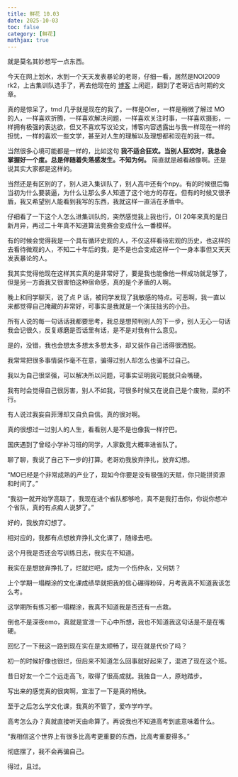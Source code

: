 ```yaml
---
title: 鲜花 10.03
date: 2025-10-03
toc: false
category: [鲜花]
mathjax: true
---
```


就是莫名其妙想写一点东西。

今天在网上划水，水到一个天天发表暴论的老哥，仔细一看，居然是NOI2009 rk2，上古集训队选手了，再去他现在的 [博客](https://sinyalee.com/blog/) 上闲逛，翻到了老哥远古时期的文章。

真的是惊呆了，tmd 几乎就是现在的我了。一样是OIer，一样是稍微了解过 MO 的人，一样喜欢折腾，一样喜欢解决问题，一样喜欢关注时事，一样喜欢摄影，一样拥有极强的表达欲，但又不喜欢写议论文，博客内容透露出与我一样现在一样的担忧，一样的喜欢一些文学，甚至对人生的理解以及理想都和现在的我一样。

当然很多心境可能都是一样的，比如这句 **我不适合狂欢。当别人狂欢时，我总会掌握好一个度。总是伴随着失落感发生。不知为何。** 简直就是越看越像啊。还是说其实大家都是这样的。

当然还是有区别的了，别人进入集训队了，别人高中还有个npy。有的时候很后悔当初为什么要装逼，为什么让那么多人知道了这个地方的存在。但有的时候又很矛盾，我又希望别人能看到我写的东西，我就这样一直活在矛盾中。

仔细看了一下这个人怎么进集训队的，突然感觉我上我也行，OI 20年来真的是日新月异，再过二十年真不知道算法竞赛会变成什么一番模样。

有的时候会觉得我是一个具有循环史观的人，不仅这样看待宏观的历史，也这样的去看待微观的人，不知二十年后的我，是不是也会变成这样一个一身本事但又天天发表暴论的人。

我其实觉得他现在这样其实真的是非常好了，要是我也能像他一样成功就足够了，但是另一方面我又很害怕这种宿命感，真的是个矛盾的人啊。

晚上和同学聊天，说了点 P 话，被同学发现了我敏感的特点。可恶啊，我一直以来都觉得自己掩藏的非常好，可事实是我就是一个演技拙劣的小丑。

所有人说的每一句话话我都要思考，我总是想预判别人的下一步，别人无心一句话我会记很久，反复琢磨是否话里有话，是不是对我有什么意见。

是的，没错，我也会想太多想太多想太多，却又装作自己活得很洒脱。

我常常把很多事情装作毫不在意，骗得过别人却怎么也骗不过自己。

我以为自己很坚强，可以解决所以问题，可事实证明我可能就只会嘴硬。

我有时会觉得自己很厉害，别人不如我，可很多时候又在说自己是个废物，菜的不行。

有人说过我妄自菲薄却又自负自信。真的很对啊。

真的很想过一过别人的人生，看看别人是不是也像我一样拧巴。

国庆遇到了曾经小学补习班的同学，人家数竞大概率进省队了。

聊了聊，我说了自己下一步的打算。老哥劝我放弃挣扎，放弃幻想。

“MO已经是个非常成熟的产业了，现如今你要是没有极强的天赋，你只能拼资源和时间了。”

“我初一就开始学高联了，我现在进个省队都够呛，真不是我打击你，你说你想冲个省队，真的有点痴人说梦了。”

好的，我放弃幻想了。

相对应的，我都有点想放弃挣扎文化课了，随缘去吧。

这个月我是否还会写训练日志，我实在不知道。

我实在是想放弃挣扎了，烂就烂吧，成为一个伤仲永，又何妨？

上个学期一塌糊涂的文化课成绩早就把我的信心碾得粉碎，月考我真不知道我该怎么考。

这学期所有练习都一塌糊涂，我真不知道我是否还有一点救。

倒也不是深夜emo，真就是宣泄一下心中所想，我也不知道我这句话是不是在嘴硬。

回忆了一下我这一路到现在实在是太顺畅了，现在就是代价了吗？

初一的时候好像也很烂，但后来不知道怎么回事就好起来了，混进了现在这个班。

昔日好友一个二个远走高飞，取得了很高成就。我独自一人，原地踏步。

写出来的感觉真的很爽啊，宣泄了一下是真的畅快。

至于之后怎么学文化课，我真的不管了，爱咋学咋学。

高考怎么办？真就直接听天由命算了。再说我也不知道高考到底意味着什么。

“我相信这个世界上有很多比高考更重要的东西，比高考重要得多。”

彻底摆了，我不会再骗自己。

得过，且过。
